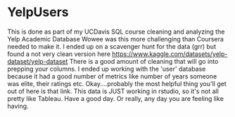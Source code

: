 # YelpUsers
This is done as part of my UCDavis SQL course cleaning and analyzing the Yelp Academic Database
Wowee was this more challenging than Coursera needed to make it. I ended up on a scavenger hunt for the data (grr) but found a not very clean version here https://www.kaggle.com/datasets/yelp-dataset/yelp-dataset There is a good amount of cleaning that will go into prepping your columns. I ended up working with the 'user' database because it had a good number of metrics like number of years someone was elite, their ratings etc. 
Okay....probably the most helpful thing you'll get out of here is that link. This data is JUST working in rstudio, so it's not all pretty like Tableau. Have a good day. Or really, any day you are feeling like having. 

